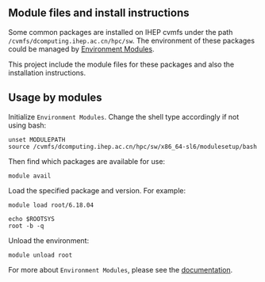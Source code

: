 ## Module files and install instructions

Some common packages are installed on IHEP cvmfs under the path
`/cvmfs/dcomputing.ihep.ac.cn/hpc/sw`. The environment of these packages
could be managed by [Environment Modules](http://modules.sourceforge.net/).

This project include the module files for these packages and also the
installation instructions.

## Usage by modules

Initialize `Environment Modules`. Change the shell type accordingly
if not using bash:

```shell
unset MODULEPATH
source /cvmfs/dcomputing.ihep.ac.cn/hpc/sw/x86_64-sl6/modulesetup/bash
```

Then find which packages are available for use:

```shell
module avail
```

Load the specified package and version. For example:

```shell
module load root/6.18.04

echo $ROOTSYS
root -b -q
```

Unload the environment:

```shell
module unload root
```

For more about `Environment Modules`, please see the
[documentation](https://modules.readthedocs.io/).
